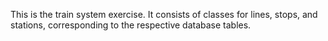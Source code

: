 This is the train system exercise.  It consists of classes for lines, stops, and stations, corresponding to the respective database tables.

